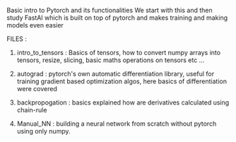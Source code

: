Basic intro to Pytorch and its functionalities 
We start with this and then study FastAI which is built on top of pytorch and makes training and making models even easier 

FILES : 
1. intro_to_tensors : Basics of tensors, how to convert numpy arrays into tensors, resize, slicing, basic maths operations on tensors etc ...

2. autograd : pytorch's own automatic differentiation library, useful for training gradient based optimization algos, here basics of differentiation were covered

3. backpropogation : basics explained how are derivatives calculated using chain-rule

4. Manual_NN : building a neural network from scratch without pytorch using only numpy. 

